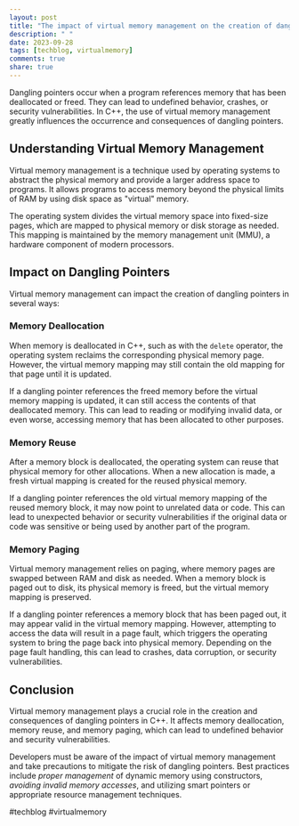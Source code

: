 ```yaml
---
layout: post
title: "The impact of virtual memory management on the creation of dangling pointers in C++"
description: " "
date: 2023-09-28
tags: [techblog, virtualmemory]
comments: true
share: true
---
```


Dangling pointers occur when a program references memory that has been deallocated or freed. They can lead to undefined behavior, crashes, or security vulnerabilities. In C++, the use of virtual memory management greatly influences the occurrence and consequences of dangling pointers.

## Understanding Virtual Memory Management

Virtual memory management is a technique used by operating systems to abstract the physical memory and provide a larger address space to programs. It allows programs to access memory beyond the physical limits of RAM by using disk space as "virtual" memory.

The operating system divides the virtual memory space into fixed-size pages, which are mapped to physical memory or disk storage as needed. This mapping is maintained by the memory management unit (MMU), a hardware component of modern processors.

## Impact on Dangling Pointers

Virtual memory management can impact the creation of dangling pointers in several ways:

### Memory Deallocation

When memory is deallocated in C++, such as with the `delete` operator, the operating system reclaims the corresponding physical memory page. However, the virtual memory mapping may still contain the old mapping for that page until it is updated.

If a dangling pointer references the freed memory before the virtual memory mapping is updated, it can still access the contents of that deallocated memory. This can lead to reading or modifying invalid data, or even worse, accessing memory that has been allocated to other purposes.

### Memory Reuse

After a memory block is deallocated, the operating system can reuse that physical memory for other allocations. When a new allocation is made, a fresh virtual mapping is created for the reused physical memory.

If a dangling pointer references the old virtual memory mapping of the reused memory block, it may now point to unrelated data or code. This can lead to unexpected behavior or security vulnerabilities if the original data or code was sensitive or being used by another part of the program.

### Memory Paging

Virtual memory management relies on paging, where memory pages are swapped between RAM and disk as needed. When a memory block is paged out to disk, its physical memory is freed, but the virtual memory mapping is preserved.

If a dangling pointer references a memory block that has been paged out, it may appear valid in the virtual memory mapping. However, attempting to access the data will result in a page fault, which triggers the operating system to bring the page back into physical memory. Depending on the page fault handling, this can lead to crashes, data corruption, or security vulnerabilities.

## Conclusion

Virtual memory management plays a crucial role in the creation and consequences of dangling pointers in C++. It affects memory deallocation, memory reuse, and memory paging, which can lead to undefined behavior and security vulnerabilities.

Developers must be aware of the impact of virtual memory management and take precautions to mitigate the risk of dangling pointers. Best practices include *proper management* of dynamic memory using constructors, *avoiding invalid memory accesses*, and utilizing smart pointers or appropriate resource management techniques.

#techblog #virtualmemory